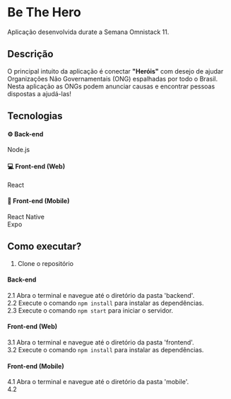 # Be The Hero

Aplicação desenvolvida durate a Semana Omnistack 11.

## Descrição
O principal intuito da aplicação é conectar <b>"Heróis"</b> com desejo de ajudar Organizações Não Governamentais (ONG) espalhadas por todo o Brasil.
Nesta aplicação as ONGs podem anunciar causas e encontrar pessoas dispostas a ajudá-las!

## Tecnologias
#### ⚙️ Back-end 
Node.js

#### 💻 Front-end (Web)
React

#### 📱 Front-end (Mobile)
React Native <br />
Expo <br />

## Como executar?
1. Clone o repositório
#### Back-end
2.1 Abra o terminal e navegue até o diretório da pasta 'backend'. <br />
2.2 Execute o comando ```npm install``` para instalar as dependências. <br />
2.3 Execute o comando ```npm start``` para iniciar o servidor. <br />
#### Front-end (Web)
3.1 Abra o terminal e navegue até o diretório da pasta 'frontend'. <br />
3.2 Execute o comando ```npm install``` para instalar as dependências. <br />

#### Front-end (Mobile)
4.1 Abra o terminal e navegue até o diretório da pasta 'mobile'. <br />
4.2 
